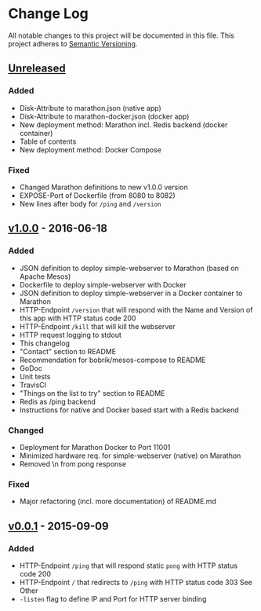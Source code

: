 # Change Log

All notable changes to this project will be documented in this file.
This project adheres to [Semantic Versioning](http://semver.org/).

## [Unreleased]

### Added

* Disk-Attribute to marathon.json (native app)
* Disk-Attribute to marathon-docker.json (docker app)
* New deployment method: Marathon incl. Redis backend (docker container)
* Table of contents
* New deployment method: Docker Compose

### Fixed

* Changed Marathon definitions to new v1.0.0 version
* EXPOSE-Port of Dockerfile (from 8080 to 8082)
* New lines after body for `/ping` and `/version`

## [v1.0.0] - 2016-06-18

### Added

* JSON definition to deploy simple-webserver to Marathon (based on Apache Mesos)
* Dockerfile to deploy simple-webserver with Docker
* JSON definition to deploy simple-webserver in a Docker container to Marathon
* HTTP-Endpoint `/version` that will respond with the Name and Version of this app with HTTP status code 200
* HTTP-Endpoint `/kill` that will kill the webserver
* HTTP request logging to stdout
* This changelog
* "Contact" section to README
* Recommendation for bobrik/mesos-compose to README
* GoDoc
* Unit tests
* TravisCI
* "Things on the list to try" section to README
* Redis as /ping backend
* Instructions for native and Docker based start with a Redis backend

### Changed

* Deployment for Marathon Docker to Port 11001
* Minimized hardware req. for simple-webserver (native) on Marathon
* Removed \n from pong response

### Fixed

* Major refactoring (incl. more documentation) of README.md

## [v0.0.1] - 2015-09-09

### Added

* HTTP-Endpoint `/ping` that will respond static `pong` with HTTP status code 200
* HTTP-Endpoint `/` that redirects to `/ping` with HTTP status code 303 See Other
* `-listen` flag to define IP and Port for HTTP server binding

[Unreleased]: https://github.com/andygrunwald/simple-webserver/compare/v1.0.0...HEAD
[v1.0.0]: https://github.com/andygrunwald/simple-webserver/releases/tag/v1.0.0
[v0.0.1]: https://github.com/andygrunwald/simple-webserver/releases/tag/v0.0.1
